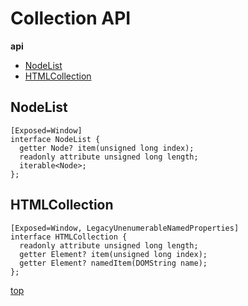 # Collection API

**api**
- [NodeList](#nodelist)
- [HTMLCollection](#htmlcollection)



## NodeList

```webidl
[Exposed=Window]
interface NodeList {
  getter Node? item(unsigned long index);
  readonly attribute unsigned long length;
  iterable<Node>;
};
```



## HTMLCollection

```webidl
[Exposed=Window, LegacyUnenumerableNamedProperties]
interface HTMLCollection {
  readonly attribute unsigned long length;
  getter Element? item(unsigned long index);
  getter Element? namedItem(DOMString name);
};
```



[top](#)
